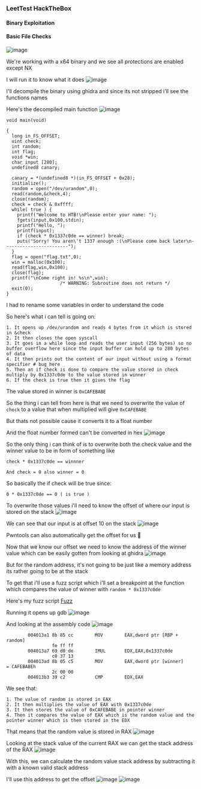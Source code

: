 <h3> LeetTest HackTheBox </h3>

#### Binary Exploitation

#### Basic File Checks
![image](https://user-images.githubusercontent.com/113513376/222926984-d2674583-204a-4bd3-abe8-a9c67e8299a0.png)

We're working with a x64 binary and we see all protections are enabled except NX 

I will run it to know what it does
![image](https://user-images.githubusercontent.com/113513376/222927055-2d0c93f5-4754-490c-91dc-198ddf876ebc.png)

I'll decompile the binary using ghidra and since its not stripped i'll see the functions names

Here's the decompiled main function
![image](https://user-images.githubusercontent.com/113513376/222927106-fb68a2e4-546f-47d9-89f4-8f4f09c4d059.png)

```
void main(void)

{
  long in_FS_OFFSET;
  uint check;
  int random;
  int flag;
  void *win;
  char input [280];
  undefined8 canary;
  
  canary = *(undefined8 *)(in_FS_OFFSET + 0x28);
  initialize();
  random = open("/dev/urandom",0);
  read(random,&check,4);
  close(random);
  check = check & 0xffff;
  while( true ) {
    printf("Welcome to HTB!\nPlease enter your name: ");
    fgets(input,0x100,stdin);
    printf("Hello, ");
    printf(input);
    if (check * 0x1337c0de == winner) break;
    puts("Sorry! You aren\'t 1337 enough :(\nPlease come back later\n------------------------");
  }
  flag = open("flag.txt",0);
  win = malloc(0x100);
  read(flag,win,0x100);
  close(flag);
  printf("\nCome right in! %s\n",win);
                    /* WARNING: Subroutine does not return */
  exit(0);
}
```

I had to rename some variables in order to understand the code

So here's what i can tell is going on:

```
1. It opens up /dev/urandom and reads 4 bytes from it which is stored in &check
2. It then closes the open syscall
3. It goes in a while loop and reads the user input (256 bytes) so no buffer overflow here since the input buffer can hold up to 280 bytes of data
4. It then prints out the content of our input without using a format specifier # bug here
5. Then an if check is done to compare the value stored in check multiply by 0x1337c0de to the value stored in winner
6. If the check is true then it gives the flag
```

The value stored in winner is `0xCAFEBABE`

So the thing i can tell from here is that we need to overwrite the value of `check` to a value that when multiplied will give `0xCAFEBABE`

But thats not possible cause it converts it to a float number 

And the float number formed can't be converted in hex
![image](https://user-images.githubusercontent.com/113513376/222929024-e6b129bb-6299-4915-ba1e-7c103c23de71.png)

So the only thing i can think of is to overwrite both the check value and the winner value to be in form of something like

```
check * 0x1337c0de == winnner 

And check = 0 also winner = 0
```

So basically the if check will be true since:

```
0 * 0x1337c0de == 0 ( is true )
```

To overwrite those values i'll need to know the offset of where our input is stored on the stack
![image](https://user-images.githubusercontent.com/127159644/223870459-b75a7eb2-804f-4aa5-8fa0-b2871caebf2d.png)

We can see that our input is at offset 10 on the stack
![image](https://user-images.githubusercontent.com/127159644/223870547-a11a7749-715a-47b7-b0ac-423880252034.png)

Pwntools can also automatically get the offset for us 🙂

Now that we know our offset we need to know the address of the winner value which can be easily gotten from looking at ghidra
![image](https://user-images.githubusercontent.com/127159644/223877359-bf05750c-0640-4106-ba0a-5f5964be5115.png)

But for the random address, it's not going to be just like a memory address its rather going to be at the stack

To get that i'll use a fuzz script which i'll set a breakpoint at the function which compares the value of winner with `random * 0x1337c0de` 

Here's my fuzz script [Fuzz](https://github.com/markuched13/markuched13.github.io/blob/main/solvescript/htb/pwn/leet_test/fuzz.py)

Running it opens up gdb
![image](https://user-images.githubusercontent.com/127159644/223880282-fe0382d5-e6d6-4a87-a4c2-d5c92c7916b5.png)

And looking at the assembly code 
![image](https://user-images.githubusercontent.com/127159644/223880435-72009337-c807-4f58-83c9-cd29543e5bfd.png)

```
        004013a1 8b 85 cc        MOV        EAX,dword ptr [RBP + random]
                 fe ff ff
        004013a7 69 d0 de        IMUL       EDX,EAX,0x1337c0de
                 c0 37 13
        004013ad 8b 05 c5        MOV        EAX,dword ptr [winner]                           = CAFEBABEh
                 2c 00 00
        004013b3 39 c2           CMP        EDX,EAX
```

We see that:

```
1. The value of random is stored in EAX
2. It then multiplies the value of EAX with 0x1337c0de
3. It then stores the value of 0xCAFEBABE in pointer winner
4. Then it compares the value of EAX which is the random value and the pointer winner which is then stored in the EDX
```

That means that the random value is stored in RAX
![image](https://user-images.githubusercontent.com/127159644/223881236-907a69ac-e988-4fbd-9ca8-e5240dd5ec63.png)

Looking at the stack value of the current RAX we can get the stack address of the RAX
![image](https://user-images.githubusercontent.com/127159644/223881428-5a546bdd-fa97-475f-b233-43719c927aca.png)

With this, we can calculate the random value stack address by subtracting it with a known valid stack address

I'll use this address to get the offset
![image](https://user-images.githubusercontent.com/127159644/223881779-f23e7ebc-0ebb-4d0c-96a1-67de82194192.png)
![image](https://user-images.githubusercontent.com/127159644/223882985-2606f55f-623d-4628-ac5a-811abde4f38e.png)


